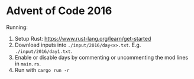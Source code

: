 # Advent of Code 2016

Running:
1. Setup Rust: https://www.rust-lang.org/learn/get-started
2. Download inputs into `./input/2016/day<x>.txt`. E.g. `./input/2016/day1.txt`.
3. Enable or disable days by commenting or uncommenting the mod lines in `main.rs`.
4. Run with `cargo run -r`
